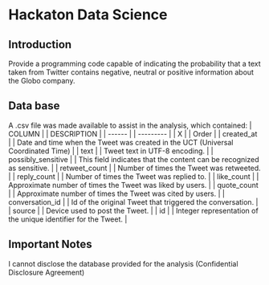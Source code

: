 # Hackaton Data Science

## Introduction
Provide a programming code capable of indicating the probability that a text taken from Twitter contains negative, neutral or positive information about the Globo company.

## Data base
A .csv file was made available to assist in the analysis, which contained:
| COLUMN |			| DESCRIPTION |
| ------ |			| --------- |
| X |			        | Order |
| created_at |		    | Date and time when the Tweet was created in the UCT (Universal Coordinated Time) |
| text |			    | Tweet text in UTF-8 encoding. |
| possibly_sensitive |  | This field indicates that the content can be recognized as sensitive. |
| retweet_count |	    | Number of times the Tweet was retweeted. |
| reply_count |		    | Number of times the Tweet was replied to. |
| like_count |		    | Approximate number of times the Tweet was liked by users. |
| quote_count |		    | Approximate number of times the Tweet was cited by users. |
| conversation_id |		| Id of the original Tweet that triggered the conversation. |
| source |			    | Device used to post the Tweet. |
| id |			        | Integer representation of the unique identifier for the Tweet. |

## Important Notes
I cannot disclose the database provided for the analysis (Confidential Disclosure Agreement)
